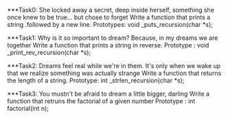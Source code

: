 ***Task0: She locked away a secret, deep inside herself, something she once knew to be true... but chose to forget
   Write a function that prints a string .followed by a new line.
   Prototypes: void _puts_recursion(char *s);

***Task1: Why is it so important to dream? Because, in my dreams we are together
   Write a function that prints a string in reverse. Prototype : void _print_rev_recursion(char *s);

***Task2: Dreams feel real while we're in them. It's only when we wake up that we realize something was actually strange
    Write a function that returns the length of a string.
    Prototype: int _strlen_recursion(char *s);

***Task3: You mustn't be afraid to dream a little bigger, darling
    Write a function that retruns the factorial of a given number
    Prototype : int factorial(int n);


